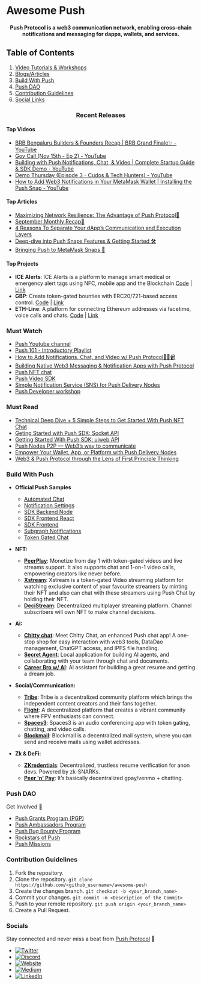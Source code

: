 # Awesome Push

<h4 align="center">Push Protocol is a web3 communication network, enabling cross-chain notifications and messaging for dapps, wallets, and services.</h4>

## Table of Contents
1. [Video Tutorials & Workshops](#Must-Watch)
2. [Blogs/Articles](#Must-Read)
3. [Build With Push](#Build-With-Push)
4. [Push DAO](#Push-Dao)
5. [Contribution Guidelines](#Contribution-Guidelines)
6. [Social Links](#Socials)


<h3 align="center">Recent Releases</h3>

#### Top Videos
- [BRB Bengaluru Builders & Founders Recap | BRB Grand Finale✨ - YouTube](https://www.youtube.com/watch?v=85DSuc6SL9Q)
- [Gov Call (Nov 15th - Ep 2) - YouTube](https://www.youtube.com/watch?v=96HJX0x4BNU)
- [Building with Push Notifications, Chat, & Video | Complete Startup Guide & SDK Demo - YouTube](https://www.youtube.com/watch?v=GZiwxWTCDeA)
- [Demo Thursday (Episode 3 - Cudos & Tech Hunters) - YouTube](https://www.youtube.com/watch?v=pRFwUwdOLQg)
- [How to Add Web3 Notifications in Your MetaMask Wallet | Installing the Push Snap - YouTube](https://www.youtube.com/watch?v=LjPxKoYLiGs)
#### Top Articles
- [Maximizing Network Resilience: The Advantage of Push Protocol🔔](https://medium.com/push-protocol/maximizing-network-resilience-the-advantage-of-push-protocol-88e14e76151b?source=collection_home---4------0-----------------------)
- [September Monthly Recap🍁](https://medium.com/push-protocol/september-monthly-recap-d2094d7dface?source=collection_home---4------1-----------------------)
- [4 Reasons To Separate Your dApp’s Communication and Execution Layers](https://medium.com/push-protocol/4-reasons-to-separate-your-dapps-communication-and-execution-layers-74b035bbaa4b?source=collection_home---4------2-----------------------)
- [Deep-dive into Push Snaps Features & Getting Started 🛠️](https://medium.com/push-protocol/deep-dive-into-push-snaps-features-getting-started-%EF%B8%8F-86b6133e763?source=collection_home---4------3-----------------------)
- [Bringing Push to MetaMask Snaps 🔔](https://medium.com/push-protocol/bringing-push-to-metamask-snaps-fc780fec004b?source=collection_home---4------4-----------------------)
#### Top Projects
- **ICE Alerts**: ICE Alerts is a platform to manage smart medical or emergency alert tags using NFC, mobile app and the Blockchain [Code](https://github.com/dominichackett/icealerts) | [Link](https://ethglobal.com/showcase/ice-alerts-49tib)
- **GBP**: Create token-gated bounties with ERC20/721-based access control. [Code](https://github.com/0xDaenerys/gated-bounty-protocol) | [Link](https://ethglobal.com/showcase/gbp-pco19)
- **ETH-Line**: A platform for connecting Ethereum addresses via facetime, voice calls and chats. [Code](https://github.com/githubotoro/eth-online-2023) | [Link](https://ethglobal.com/showcase/eth-line-ygmy8)


### Must Watch
* [Push Youtube channel](https://www.youtube.com/@pushprotocol)
* [Push 101 - Introductory Playlist ](https://youtu.be/Cjjx9jidlS4)
* [How to Add Notifications, Chat, and Video w/ Push Protocol🔔💬📹](https://youtu.be/tMtejtodd2Q)
* [Building Native Web3 Messaging & Notification Apps with Push Protocol](https://youtu.be/Hw74XYMwgZA)
* [Push NFT chat](https://youtu.be/Im_5RRQyQP4)
* [Push Video SDK](https://youtu.be/xvFvPNJ-yfw)
* [Simple Notification Service (SNS) for Push Delivery Nodes](https://youtu.be/VocGkaL0eEA)
* [Push Developer workshop](https://www.youtube.com/live/3c8_VVGyuOU?feature=share)

### Must Read
* [Technical Deep Dive + 5 Simple Steps to Get Started With Push NFT Chat](https://medium.com/push-protocol/a-technical-deep-dive-5-simple-steps-to-get-started-with-push-nft-chat-7310a2d13fa4)
* [Geting Started with Push SDK: Socket API](https://medium.com/push-protocol/geting-started-with-push-sdk-socket-api-92685e028135)
* [Getting Started With Push SDK: uiweb API](https://medium.com/push-protocol/getting-started-with-push-sdk-uiweb-api-️-9ca2672e0168)
* [Push Nodes P2P — Web3’s way to communicate](https://medium.com/push-protocol/push-nodes-p2p-web3s-way-to-communicate-6a473577d173)
* [Empower Your Wallet, App, or Platform with Push Delivery Nodes](https://medium.com/push-protocol/empower-your-wallet-app-or-platform-with-push-delivery-nodes-cbe2d575e9e7)
* [Web3 & Push Protocol through the Lens of First Principle Thinking](https://medium.com/push-protocol/web3-push-protocol-through-the-lens-of-first-principle-thinking-9d5a34b247dc)


### Build With Push

-  **Official Push Samples**

    - [Automated Chat](https://github.com/ethereum-push-notification-service/push-sdk/tree/main/packages/examples/automated-chat)
    - [Notification Settings](https://github.com/ethereum-push-notification-service/push-sdk/tree/main/packages/examples/notification-setting)
    - [SDK Backend Node](https://github.com/ethereum-push-notification-service/push-sdk/tree/main/packages/examples/sdk-backend-node)
    - [SDK Frontend React](https://github.com/ethereum-push-notification-service/push-sdk/tree/main/packages/examples/sdk-frontend-react)
    - [SDK Frontend](https://github.com/ethereum-push-notification-service/push-sdk/tree/main/packages/examples/sdk-frontend)
    - [Subgraph Notifications](https://github.com/ethereum-push-notification-service/push-sdk/tree/main/packages/examples/subgraph-notification)
    - [Token Gated Chat](https://github.com/ethereum-push-notification-service/push-sdk/tree/main/packages/examples/token-gated-chat)

* **NFT:**

  * **[PeerPlay](https://ethglobal.com/showcase/peerplay-jqwpa)**: Monetize from day 1 with token-gated videos and live streams support. It also supports chat and 1-on-1 video calls, empowering creators like never before.
  * **[Xstream](https://ethglobal.com/showcase/xstream-c4bxm)**: Xstream is a token-gated Video streaming platform for watching exclusive content of your favourite streamers by minting their NFT and also can chat with these streamers using Push Chat by holding their NFT.
  * **[DeciStream](https://ethglobal.com/showcase/decistream-f0qaf)**: Decentralized multiplayer streaming platform. Channel subscribers will own NFT to make channel decisions.

* **AI:**

  * **[Chitty chat](https://ethglobal.com/showcase/chitty-chat-6x1ip)**: Meet Chitty Chat, an enhanced Push chat app! A one-stop shop for easy interaction with web3 tools, DataDao management, ChatGPT access, and IPFS file handling.
  * **[Secret Agent](https://ethglobal.com/showcase/secret-agent-h7cfs)**: Local application for building AI agents, and collaborating with your team through chat and documents.
  * **[Career Bro w/ AI](https://ethglobal.com/showcase/career-bro-w-ai-tdg95)**: AI assistant for building a great resume and getting a dream job.

* **Social/Communication:**

  * **[Tribe](https://ethglobal.com/showcase/tribe-a-decentralized-community-platform-mjj4z)**: Tribe is a decentralized community platform which brings the independent content creators and their fans together.
  * **[Flight](https://ethglobal.com/showcase/flight-4b08a)**: A decentralized platform that creates a vibrant community where FPV enthusiasts can connect.
  * **[Spaces3](https://ethglobal.com/showcase/spaces3-p2r17)**: Spaces3 is an audio conferencing app with token gating, chatting, and video calls.
  * **[Blockmail](https://ethglobal.com/showcase/blockmail-n4nym)**: Blockmail is a decentralized mail system, where you can send and receive mails using wallet addresses.

* **Zk & DeFi:**

  * **[ZKredentials](https://ethglobal.com/showcase/zkredentials-costv)**: Decentralized, trustless resume verification for anon devs. Powered by zk-SNARKs.
  * **[Peer 'n' Pay](https://ethglobal.com/showcase/peer-n-pay-hc2hz)**: It’s basically decentralized gpay/venmo + chatting.



### Push DAO
Get Involved 🤝
* [Push Grants Program (PGP)](https://pushprotocol.notion.site/Push-Grants-Program-PGP-c0702e03e84f4d46be807e0ebbfb3dc8?pvs=4)
* [Push Ambassadors Program](https://pushprotocol.notion.site/Push-Ambassadors-Program-8b76c28a168147a8a12f10c9b1fd47f7?pvs=4)
* [Push Bug Bounty Program](https://pushprotocol.notion.site/Push-Bug-Bounty-Program-ecba837e5bd947cbb35ec107e5beb30a?pvs=4)
* [Rockstars of Push](https://pushprotocol.notion.site/Rockstars-of-Push-f80884bfe55b4478aad8b3f288e103f7?pvs=4)
* [Push Missions](https://pushprotocol.notion.site/Push-Missions-b38048e307d949aeaf807f40396cc731?pvs=4)

### Contribution Guidelines

1. Fork the repository.
2. Clone the repository.
```git clone https://github.com/<github_username>/awesome-push```
3. Create the changes branch.
```git checkout -b <your_branch_name>```
4. Commit your changes.
```git commit -m <Description of the Commit>```
5. Push to your remote repository.
```git push origin <your_branch_name>```
6. Create a Pull Request.

### Socials

Stay connected and never miss a beat from [Push Protocol](https://push.org) 💜

- [![Twitter](https://img.shields.io/badge/Twitter-1DA1F2?style=flat-square&logo=twitter&logoColor=white)](https://twitter.com/pushprotocol)
- [![Discord](https://img.shields.io/badge/Discord-7289DA?style=flat-square&logo=discord&logoColor=white)](https://discord.com/invite/pushprotocol)
- [![Website](https://img.shields.io/badge/Website-FF7139?style=flat-square&logo=google-chrome&logoColor=white)](https://push.org)
- [![Medium](https://img.shields.io/badge/Medium-12100E?style=flat-square&logo=medium&logoColor=white)](https://medium.com/push-protocol)
- [![LinkedIn](https://img.shields.io/badge/LinkedIn-0077B5?style=flat-square&logo=linkedin&logoColor=white)](https://www.linkedin.com/company/pushprotocol)